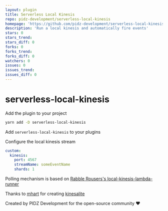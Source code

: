 ```yaml
---
layout: plugin
title: Serverless Local Kinesis
repo: pidz-development/serverless-local-kinesis
homepage: 'https://github.com/pidz-development/serverless-local-kinesis'
description: 'Run a local kinesis and automatically fire events'
stars: 0
stars_trend: 
stars_diff: 0
forks: 0
forks_trend: 
forks_diff: 0
watchers: 0
issues: 0
issues_trend: 
issues_diff: 0
---
```



# serverless-local-kinesis

Add the plugin to your project

```sh
yarn add -D serverless-local-kinesis
```

Add `serverless-local-kinesis` to your plugins

Configure the local kinesis stream

```yaml
custom:
  kinesis:
    port: 4567
    streamName: someEventName
    shards: 1
```

Polling mechanism is based on [Rabble Rousers's local-kinesis-lambda-runner](https://github.com/rabblerouser/local-kinesis-lambda-runner)

Thanks to [mhart](https://github.com/mhart) for creating [kinesalite](https://github.com/mhart/kinesalite)

Created by PIDZ Development for the open-source community :heart:
